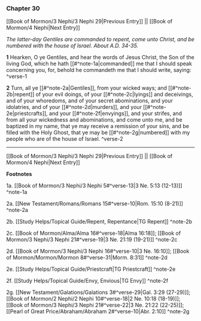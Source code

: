 ### Chapter 30

[[Book of Mormon/3 Nephi/3 Nephi 29|Previous Entry]]  ||  [[Book of Mormon/4 Nephi|Next Entry]]

*The latter-day Gentiles are commanded to repent, come unto Christ, and be numbered with the house of Israel. About A.D. 34-35.*

**1**  Hearken, O ye Gentiles, and hear the words of Jesus Christ, the Son of the living God, which he hath [[#^note-1a|commanded]] me that I should speak concerning you, for, behold he commandeth me that I should write, saying: ^verse-1

**2**  Turn, all ye [[#^note-2a|Gentiles]], from your wicked ways; and [[#^note-2b|repent]] of your evil doings, of your [[#^note-2c|lyings]] and deceivings, and of your whoredoms, and of your secret abominations, and your idolatries, and of your [[#^note-2d|murders]], and your [[#^note-2e|priestcrafts]], and your [[#^note-2f|envyings]], and your strifes, and from all your wickedness and abominations, and come unto me, and be baptized in my name, that ye may receive a remission of your sins, and be filled with the Holy Ghost, that ye may be [[#^note-2g|numbered]] with my people who are of the house of Israel. ^verse-2


---
[[Book of Mormon/3 Nephi/3 Nephi 29|Previous Entry]]  ||  [[Book of Mormon/4 Nephi|Next Entry]]


**Footnotes**


1a. [[Book of Mormon/3 Nephi/3 Nephi 5#^verse-13|3 Ne. 5:13 (12-13)]] ^note-1a

2a. [[New Testament/Romans/Romans 15#^verse-10|Rom. 15:10 (8-21)]] ^note-2a

2b. [[Study Helps/Topical Guide/Repent, Repentance|TG Repent]] ^note-2b

2c. [[Book of Mormon/Alma/Alma 16#^verse-18|Alma 16:18]]; [[Book of Mormon/3 Nephi/3 Nephi 21#^verse-19|3 Ne. 21:19 (19-21)]] ^note-2c

2d. [[Book of Mormon/3 Nephi/3 Nephi 16#^verse-10|3 Ne. 16:10]]; [[Book of Mormon/Mormon/Mormon 8#^verse-31|Morm. 8:31]] ^note-2d

2e. [[Study Helps/Topical Guide/Priestcraft|TG Priestcraft]] ^note-2e

2f. [[Study Helps/Topical Guide/Envy, Envious|TG Envy]] ^note-2f

2g. [[New Testament/Galations/Galations 3#^verse-29|Gal. 3:29 (27-29)]]; [[Book of Mormon/2 Nephi/2 Nephi 10#^verse-18|2 Ne. 10:18 (18-19)]]; [[Book of Mormon/3 Nephi/3 Nephi 21#^verse-22|3 Ne. 21:22 (22-25)]]; [[Pearl of Great Price/Abraham/Abraham 2#^verse-10|Abr. 2:10]] ^note-2g